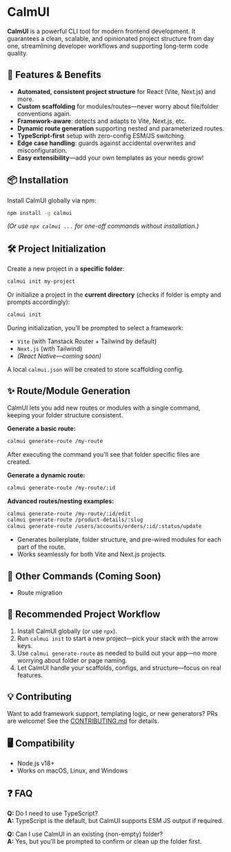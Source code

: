 # CalmUI

**CalmUI** is a powerful CLI tool for modern frontend development. It guarantees a clean, scalable, and opinionated project structure from day one, streamlining developer workflows and supporting long-term code quality.


## 🚀 Features & Benefits

- **Automated, consistent project structure** for React (Vite, Next.js) and more.
- **Custom scaffolding** for modules/routes—never worry about file/folder conventions again.
- **Framework-aware**: detects and adapts to Vite, Next.js, etc.
- **Dynamic route generation** supporting nested and parameterized routes.
- **TypeScript-first** setup with zero-config ESM/JS switching.
- **Edge case handling**: guards against accidental overwrites and misconfiguration.
- **Easy extensibility**—add your own templates as your needs grow!


## 📦 Installation

Install CalmUI globally via npm:

```bash
npm install -g calmui
```

_(Or use `npx calmui ...` for one-off commands without installation.)_


## 🛠 Project Initialization

Create a new project in a **specific folder**:

```bash
calmui init my-project
```

Or initialize a project in the **current directory** (checks if folder is empty and prompts accordingly):

```bash
calmui init
```

During initialization, you’ll be prompted to select a framework:

- `Vite` (with Tanstack Router + Tailwind by default)
- `Next.js` (with Tailwind)
- _(React Native—coming soon)_

A local `calmui.json` will be created to store scaffolding config.


## ✨ Route/Module Generation

CalmUI lets you add new routes or modules with a single command, keeping your folder structure consistent.

**Generate a basic route:**

```bash
calmui generate-route /my-route
```

After executing the command you'll see that folder specific files are created.

**Generate a dynamic route:**

```bash
calmui generate-route /my-route/:id
```

**Advanced routes/nesting examples:**

```bash
calmui generate-route /my-route/:id/edit
calmui generate-route /product-details/:slug
calmui generate-route /users/accounts/orders/:id/:status/update
```

- Generates boilerplate, folder structure, and pre-wired modules for each part of the route.
- Works seamlessly for both Vite and Next.js projects.


## 🧩 Other Commands (Coming Soon)

- Route migration



## 📝 Recommended Project Workflow

1. Install CalmUI globally (or use `npx`).
2. Run `calmui init` to start a new project—pick your stack with the arrow keys.
3. Use `calmui generate-route` as needed to build out your app—no more worrying about folder or page naming.
4. Let CalmUI handle your scaffolds, configs, and structure—focus on real features.


## 💡 Contributing

Want to add framework support, templating logic, or new generators? PRs are welcome! See the [CONTRIBUTING.md](CONTRIBUTING.md) for details.


## 🖥 Compatibility

- Node.js v18+
- Works on macOS, Linux, and Windows


## ❓ FAQ

**Q:** Do I need to use TypeScript?  
**A:** TypeScript is the default, but CalmUI supports ESM JS output if required.

**Q:** Can I use CalmUI in an existing (non-empty) folder?  
**A:** Yes, but you’ll be prompted to confirm or clean up the folder first.
